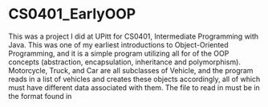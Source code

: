 # CS0401_EarlyOOP
This was a project I did at UPitt for CS0401, Intermediate Programming with Java. This was one of my earliest introductions to Object-Oriented Programming, and it is a simple program utilizing all for of the OOP concepts (abstraction, encapsulation, inheritance and polymorphism). Motorcycle, Truck, and Car are all subclasses of Vehicle, and the program reads in a list of vehicles and creates these objects accordingly, all of which must have different data associated with them. The file to read in must be in the format found in
